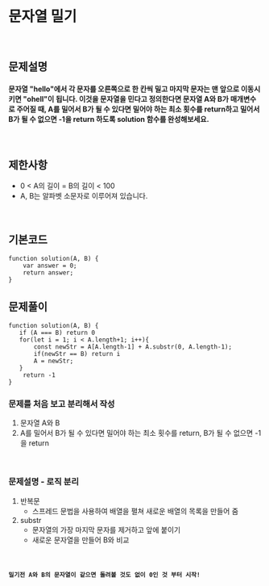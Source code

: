 # 문자열 밀기

<br>

## 문제설명
#### 문자열 "hello"에서 각 문자를 오른쪽으로 한 칸씩 밀고 마지막 문자는 맨 앞으로 이동시키면 "ohell"이 됩니다. 이것을 문자열을 민다고 정의한다면 문자열 A와 B가 매개변수로 주어질 때, A를 밀어서 B가 될 수 있다면 밀어야 하는 최소 횟수를 return하고 밀어서 B가 될 수 없으면 -1을 return 하도록 solution 함수를 완성해보세요.



<br>

## 제한사항
* 0 < A의 길이 = B의 길이 < 100
* A, B는 알파벳 소문자로 이루어져 있습니다.


<br>

## 기본코드
```
function solution(A, B) {
    var answer = 0;
    return answer;
}
```


## 문제풀이
```
function solution(A, B) {
   if (A === B) return 0
   for(let i = 1; i < A.length+1; i++){
       const newStr = A[A.length-1] + A.substr(0, A.length-1);
       if(newStr == B) return i
       A = newStr;
   }
    return -1
}
```
### 문제를 처음 보고 분리해서 작성
1. 문자열 A와 B
2. A를 밀어서 B가 될 수 있다면 밀어야 하는 최소 횟수를 return, B가 될 수 없으면 -1을 return 

<br>

### 문제설명 - 로직 분리
1. 반복문
   - 스프레드 문법을 사용하여 배열을 펼쳐 새로운 배열의 목록을 만들어 줌
2. substr
   - 문자열의 가장 마지막 문자를 제거하고 앞에 붙이기
   - 새로운 문자열을 만들어 B와 비교      


<br>

#### `밀기전 A와 B의 문자열이 같으면 돌려볼 것도 없이 0인 것 부터 시작!`

